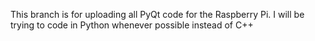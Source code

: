 This branch is for uploading all PyQt code for the Raspberry Pi.
I will be trying to code in Python whenever possible instead of C++
